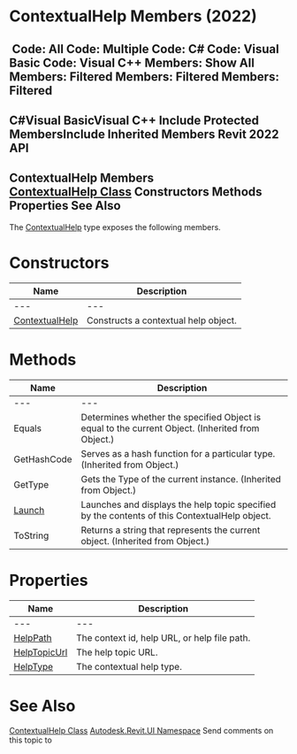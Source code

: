 # ContextualHelp Members (2022)

﻿
 Code: All Code: Multiple Code: C# Code: Visual Basic Code: Visual C++  Members: Show All Members: Filtered Members: Filtered Members: Filtered   
---  
C#Visual BasicVisual C++
Include Protected MembersInclude Inherited Members
Revit 2022 API  
---  
ContextualHelp Members  
[ContextualHelp Class](4126f1e6-8055-a42a-166d-511c4a794a8d.md "ContextualHelp Class") Constructors Methods Properties See Also  
---  
The [ContextualHelp](4126f1e6-8055-a42a-166d-511c4a794a8d.md "ContextualHelp Class") type exposes the following members.
# Constructors
| Name | Description |
| --- | --- |
| --- | --- | --- |
| [ContextualHelp](0ce40fbd-b6f7-45b6-c637-403dd3d073b4.md "ContextualHelp Constructor") | Constructs a contextual help object. |

# Methods
| Name | Description |
| --- | --- |
| --- | --- | --- |
| Equals | Determines whether the specified Object is equal to the current Object. (Inherited from Object.) |
| GetHashCode | Serves as a hash function for a particular type.  (Inherited from Object.) |
| GetType | Gets the Type of the current instance. (Inherited from Object.) |
| [Launch](b86876ed-8a69-5c48-e22c-c56e21afa1ac.md "Launch Method") | Launches and displays the help topic specified by the contents of this ContextualHelp object. |
| ToString | Returns a string that represents the current object. (Inherited from Object.) |

# Properties
| Name | Description |
| --- | --- |
| --- | --- | --- |
| [HelpPath](d0d586a5-996f-9883-6500-c3dce5f316d9.md "HelpPath Property") | The context id, help URL, or help file path. |
| [HelpTopicUrl](8b29b7b1-baff-754b-8d76-de9d8cfd3b74.md "HelpTopicUrl Property") | The help topic URL. |
| [HelpType](45a49ec1-e72d-9dc4-551c-1bb6757ac6f2.md "HelpType Property") | The contextual help type. |

# See Also
[ContextualHelp Class](4126f1e6-8055-a42a-166d-511c4a794a8d.md "ContextualHelp Class")
[Autodesk.Revit.UI Namespace](e86fd90a-8957-02a6-da7f-ced248966e3e.md "Autodesk.Revit.UI Namespace")
Send comments on this topic to 